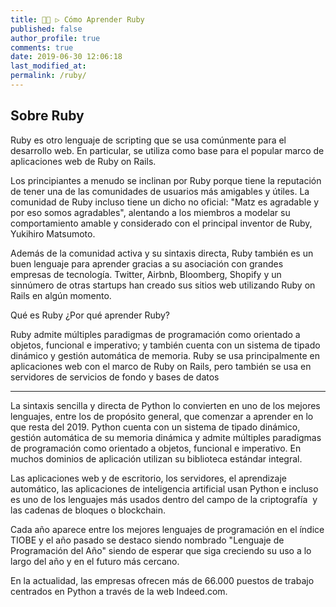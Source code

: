 ```yaml
---
title: 👨‍🚀 ▷ Cómo Aprender Ruby
published: false
author_profile: true
comments: true
date: 2019-06-30 12:06:18
last_modified_at: 
permalink: /ruby/
---
```


## Sobre Ruby

Ruby es otro lenguaje de scripting que se usa comúnmente para el desarrollo web. En particular, se utiliza como base para el popular marco de aplicaciones web de Ruby on Rails.

Los principiantes a menudo se inclinan por Ruby porque tiene la reputación de tener una de las comunidades de usuarios más amigables y útiles. La comunidad de Ruby incluso tiene un dicho no oficial: "Matz es agradable y por eso somos agradables", alentando a los miembros a modelar su comportamiento amable y considerado con el principal inventor de Ruby, Yukihiro Matsumoto.

Además de la comunidad activa y su sintaxis directa, Ruby también es un buen lenguaje para aprender gracias a su asociación con grandes empresas de tecnología. Twitter, Airbnb, Bloomberg, Shopify y un sinnúmero de otras startups han creado sus sitios web utilizando Ruby on Rails en algún momento.

Qué es Ruby
¿Por qué aprender Ruby?

Ruby admite múltiples paradigmas de programación como orientado a objetos, funcional e imperativo; y también cuenta con un sistema de tipado dinámico y gestión automática de memoria. Ruby se usa principalmente en aplicaciones web con el marco de Ruby on Rails, pero también se usa en servidores de servicios de fondo y bases de datos

---

La sintaxis sencilla y directa de Python lo convierten en uno de los mejores lenguajes, entre los de propósito general, que comenzar a aprender en lo que resta del 2019. Python cuenta con un sistema de tipado dinámico, gestión automática de su memoria dinámica y admite múltiples paradigmas de programación como orientado a objetos, funcional e imperativo. En muchos dominios de aplicación utilizan su biblioteca estándar integral.

Las aplicaciones web y de escritorio, los servidores, el aprendizaje automático, las aplicaciones de inteligencia artificial usan Python e incluso es uno de los lenguajes más usados dentro del campo de la criptografía  y las cadenas de bloques o blockchain.

Cada año aparece entre los mejores lenguajes de programación en el índice TIOBE y el año pasado se destaco siendo nombrado "Lenguaje de Programación del Año" siendo de esperar que siga creciendo su uso a lo largo del año y en el futuro más cercano.

En la actualidad, las empresas ofrecen más de 66.000 puestos de trabajo centrados en Python a través de la web Indeed.com.
